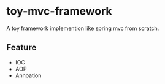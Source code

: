 # toy-mvc-framework
A toy framework implemention like spring mvc from scratch.
## Feature
* IOC
* AOP
* Annoation
